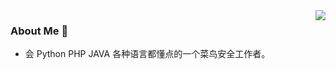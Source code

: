 <img align="right" src="https://github-readme-stats.vercel.app/api?username=Ch1ngg&count_private=true&show_icons=true&hide=prs" />

### About Me 👋
- 会 Python PHP JAVA 各种语言都懂点的一个菜鸟安全工作者。
